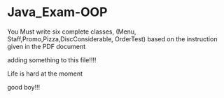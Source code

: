 
# Java_Exam-OOP
You Must write six complete classes, (Menu, Staff,Promo,Pizza,DiscConsiderable, OrderTest) based on the instruction given in the PDF document


adding something to this file!!!!

Life is hard at the moment


good boy!!!
